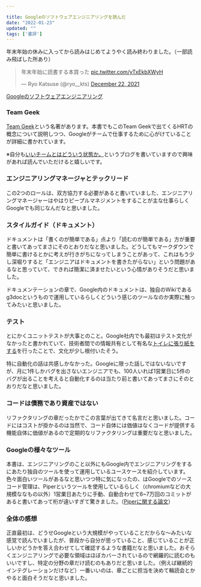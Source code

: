 ```yaml
---

title: Googleのソフトウェアエンジニアリングを読んだ
date: "2022-01-23"
updated: ""
tags: ['書評']
---
```


年末年始の休みに入ってから読みはじめてようやく読み終わりました。（一部読み飛ばした所あり）

<blockquote class="twitter-tweet"><p lang="ja" dir="ltr">年末年始に読書する本買った <a href="https://t.co/yTxEkbXWyH">pic.twitter.com/yTxEkbXWyH</a></p>&mdash; Ryo Katsuse (@ryo__kts) <a href="https://twitter.com/ryo__kts/status/1473656576238317569?ref_src=twsrc%5Etfw">December 22, 2021</a></blockquote> 


[Googleのソフトウェアエンジニアリング](https://www.oreilly.co.jp/books/9784873119656/)


### Team Geek

[Team Geek](https://www.oreilly.co.jp/books/9784873116303/)という名著があります。本書でもこのTeam Geekで出てくるHRTの概念について説明しつつ、Googleがチームで仕事するために心がけていることが詳細に書かれています。

※自分も[いいチームとはどういう状態か。](http://localhost:8000/blog/2021/1210/)というブログを書いていますので興味があれば読んでいただけると嬉しいです。

### エンジニアリングマネージャとテックリード

この2つのロールは、双方協力する必要があると書いていました、エンジニアリングマネージャーはやはりピープルマネジメントをすることが主な仕事らしくGoogleでも同じなんだなと思いました。

### スタイルガイド（ドキュメント）
ドキュメントは「書くのが簡単である」点より「読むのが簡単である」方が重要と書いてあってまさにそのとおりだなと思いました。どうしてもマークダウンで簡単に書けるとかに考えが行きがちになってしまうことがあって、これはもう少し深堀りすると「エンジニアはドキュメントを書きたがらない」という問題があるなと思っていて、できれば簡潔に済ませたいという心情がありそうだと思いました。

ドキュメンテーションの章で、Google内のドキュメントは、独自のWikiであるg3docというもので運用しているらしくどういう感じのツールなのか実際に触ってみたいと思いました。

### テスト

とにかくユニットテストが大事とのこと。Google社内でも最初はテスト文化がなかったと書かれていて、技術者間での情報共有として有名な[トイレに張り紙をする](https://research.google/pubs/pub47861/)を行ったことで、文化が少し根付いたそう。

特に自動化の話は共感しかなかった。Googleに限った話しではないないですが、月に1件しかバグを出さないエンジニアでも、100人いれば1営業日に5件のバグが出ることを考えると自動化するのは当たり前と書いてあってまさにそのとおりだなと思いました。


### コードは債務であり資産ではない

リファクタリングの章だったかでこの言葉が出てきて名言だと思いました。コードにはコストが掛かるのは当然で、コード自体には価値はなくコードが提供する機能自体に価値があるので定期的なリファクタリングは重要だなと思いました。

### Googleの様々なツール

本書は、エンジニアリングのこと以外にもGoogle内でエンジニアリングをするにあたり独自のツールを使って運用しているユースケースを紹介しています。色々面白いツールがあるなと思いつつ特に気になったの、はGoogleでのソースコード管理は、Piperというツールを使用しているらしく（chromiumなどの大規模ななもの以外）1営業日あたりに手動、自動合わせて6~7万回のコミットがあると書いてあって桁が違いすぎて驚きました。（[Piperに関する論文](https://dl.acm.org/doi/pdf/10.1145/2854146)）

### 全体の感想

正直最初は、どうせGoogleという大規模がやっていることだからな〜みたいな感覚で読んでいましたが、普段から自分が思っていること、感じていることが正しいかどうかを答え合わせてして確認するような書籍だなと思いました。おそらくエンジニアリングで必要な領域はほぼカバーされているので網羅的に読むのもいいですし、特定の分野の章だけ読むのもありだと思いました。（例えば継続的インテグレーションだけなど）一番いいのは、章ごとに担当を決めて輪読会とかやると面白そうだなと思いました。



